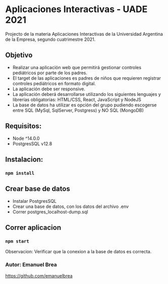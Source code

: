 # Aplicaciones Interactivas - UADE 2021

Projecto de la materia Aplicaciones Interactivas de la Universidad Argentina de la Empresa, segundo cuatrimestre 2021.

## Objetivo

- Realizar una aplicación web que permitirá gestionar controles pediátricos por parte de los padres.
- El target de las aplicaciones es padres de niños que requieren registrar controles pediátricos en formato digital.
- La aplicación debe ser responsive.
- La aplicación deberá desarrollarse utilizando los siguientes lenguajes y librerías obligatorias: HTML/CSS, React, JavaScript y NodeJS
- La base de datos ha utilizar es opción del grupo pudiendo escogerse entre SQL (MySql, SqlServer, Postgress) y NO SQL (MongoDB)


## Requisitos:

- Node ^14.0.0
- PostgresSQL v12.8

## Instalacion:
### `npm install`


## Crear base de datos

- Instalar PostgresSQL
- Crear una base de datos, con los datos del archivo .env
- Correr postgres_localhost-dump.sql

## Correr aplicacion

### `npm start`

Observacion: Verificar que la conexion a la base de datos es correcta.



### Autor: Emanuel Brea
https://github.com/emanuelbrea